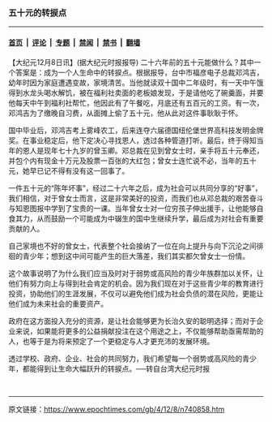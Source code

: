 ### 五十元的转捩点

---

#### [首页](../../../..?n740858) &nbsp;|&nbsp; [评论](../../../../../epoch-comment?n740858) &nbsp;|&nbsp; [专题](../../../../../epoch-special?n740858) &nbsp;|&nbsp; [禁闻](../../../../../epoch-news?n740858) &nbsp;|&nbsp; [禁书](../../../../../books?n740858) &nbsp;|&nbsp; [翻墙](https://github.com/gfw-breaker/nogfw/blob/master/README.md?n740858)


<div class="post_content" id="artbody" itemprop="articleBody">
 <!-- article content begin -->
 <p>
  【大纪元12月8日讯】(据大纪元时报报导) 二十六年前的五十元能做什么？其中一个答案是：成为一个人生命中的转捩点。根据报导，台中市福彦电子总裁邓鸿吉，幼年时因为家庭遭遇变故，家境清苦。当他就读双十国中二年级时，有一天中午饿得到水龙头喝水解饥，被在福利社卖面的老板娘发现，于是请他吃了碗羹面，并要他每天中午到福利社帮忙，他因此有了午餐吃，月底还有五百元的工资。有一次，邓鸿吉为了缴晚自习费，从面摊上偷了五十元，他从此对这件事耿耿于怀。
 </p>
 <p>
  国中毕业后，邓鸿吉考上雾峰农工，后来连夺六届德国纽伦堡世界高科技发明金牌奖。在事业稳定后，他下定决心寻找恩人，透过各种管道打听。最后，终于得知当年的恩人是现年七十九岁的曾玉卿。邓总裁在见到曾女士时，亲手将五十元奉还，并包个内有现金十万元及股票一百张的大红包；曾女士连忙说不必，当年的五十元，她早已记不得有没有这一回事了。
 </p>
 <p>
  一件五十元的“陈年坏事”，经过二十六年之后，成为社会可以共同分享的“好事”，我们相信，对于曾女士而言，这是非常美好的投资，而我们也从邓总裁的艰苦奋斗与知恩图报中学到了宝贵的一课。当年曾女士对一位穷孩子伸出援手，让他能够自食其力，从而鼓励一个可能成为中辍生的国中生继续升学，最后成为对社会有重要贡献的人。
 </p>
 <p>
  自己家境也不好的曾女士，代表整个社会接纳了一位在向上提升与向下沉沦之间徘徊的青少年；想到这中间可能产生的巨大落差，我们其实都欠曾女士一份情。
 </p>
 <p>
  这个故事说明了为什么我们应当及时对于弱势或高风险的青少年族群加以关怀，让他们有努力向上与得到社会肯定的机会。因为我们现在对于这些青少年的教育进行投资，协助他们的生涯发展，不仅可以避免他们成为社会负债的潜在风险，更能让他们成为未来社会的重要资产。
 </p>
 <p>
  政府在这方面投入充分的资源，是让社会能够更为长治久安的聪明选择；而对于企业来说，如果能将更多的公益捐献投注在这个用途之上，不仅能够帮助亟需帮助的人，也等于是为将来预定了一个更稳定与人才更充沛的发展环境。
 </p>
 <p>
  透过学校、政府、企业、社会的共同努力，我们希望每一个弱势或高风险的青少年，都能得到让生命大幅跃升的转捩点。──转自台湾大纪元时报
 </p>
 <p>
  <font color="#ffffff">
   (http://www.dajiyuan.com)
  </font>
 </p>
 <!-- article content end -->
 <div id="below_article_ad">
 </div>
</div>


---

原文链接：https://www.epochtimes.com/gb/4/12/8/n740858.htm